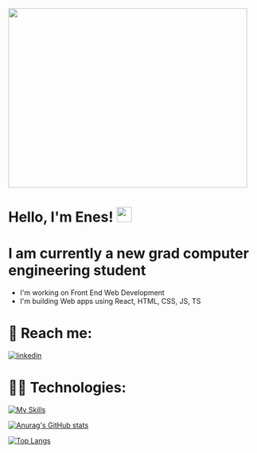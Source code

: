 <img src="https://media4.giphy.com/media/qgQUggAC3Pfv687qPC/giphy.gif?cid=ecf05e470o4f6r7wybojwpc251umotzvod6j1h1jqdfuqqza&rid=giphy.gif&ct=g" width="480" height="360" />

# Hello, I'm Enes! <img src="https://raw.githubusercontent.com/MartinHeinz/MartinHeinz/master/wave.gif" width="30px"> 


# I am currently a new grad computer engineering student
- I'm working on Front End Web Development
- I'm building Web apps using React, HTML, CSS, JS, TS
    
# 📧 Reach me:
[![linkedin](https://img.shields.io/badge/LinkedIn-0077B5?style=for-the-badge&logo=linkedin&logoColor=white)](https://www.linkedin.com/in/ismet-enes-ince-851280214/)

# 👨‍💻 Technologies:
[![My Skills](https://skillicons.dev/icons?i=react,js,ts,html,css,nextjs)](https://skillicons.dev)

[![Anurag's GitHub stats](https://github-readme-stats.vercel.app/api?username=Coder-Pilgrim&show_icons=true&theme=radical&count_private=true&show_icons=true&show_owner)](https://github.com/anuraghazra/github-readme-stats)

[![Top Langs](https://github-readme-stats.vercel.app/api/top-langs/?username=Coder-Pilgrim&layout=compact&theme=radical)](https://github.com/anuraghazra/github-readme-stats)


